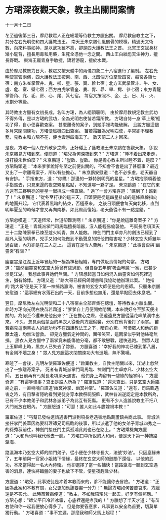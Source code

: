 # 方珺深夜觀天象，教主出關問案情

十一月十二日

冬至過後第三日，摩尼教眾人正在總壇等待教主方臘出關。 摩尼教自教主之下，共分左右光明使和四大護教法王。 南天王朱京鵬仙風鶴骨的模樣，精通天文術數，向來料事如神，是以武功雖不高，卻是四大護教法王之首。 北冥王玄斌身材矮小駝背，擅長用毒和用藥，生死全憑他一念之間。 西山王白紋彪天生神力，擅長野戰。 東海王龐青身手敏捷，矯若游龍，擅於水戰。

由於摩尼教勢力日大，教眾又按天體中的兩儀四象二十八宿進行了編制。 左右光明使掌管兩儀，四大護教法王按東、南、西、北四個方位掌管四宮，每宮各領七宿：南方朱雀掌管井、鬼、柳、星、張、翼、軫七宿；北方玄武掌管斗、牛、女、虛、危、室、壁七宿；西方白虎掌管奎、婁、胃、昴、畢、觜、參七宿；東方青龍掌管角、亢、氐、房、心、尾、箕七宿。 每宿又按照木、金、土、日、月、火、水劃分等級。

其時教主方臘有女初長成，名叫方珺，為人絕頂聰明。 由於摩尼教規定教主武功不得外傳，是以方珺的武功，全為光明右使苗若霜所教。 方珺自恃一身'草上飛'輕功了得，自小便喜歡查案。 甚麼離奇的案子，到她手裡均能破解。 且說方臘這個多月來閉關練功，方珺便趁機四出查案。 苗若霜雖為光明右使，平常卻不理教務，見教主和方珺不在，便也雲游四海去了。 數天前二人才回來。

是夜，方珺一個人在外散步之際，正好碰上了護教法王朱京鵬在夜觀天象。 卻說朱京鵬見方珺到來，便問道："珺兒為何深夜到來？" 方珺道："睡不着出來走走，沒打擾朱世伯麼？" 朱京鵬道："豈敢、豈敢。 你是擔心教主所以睡不着，是麼？" 方珺點頭道："本來爹爹說好冬至之前便出關的，不知會不會是出了甚麼事？最近又出了一宗離奇案子，所以有些擔心。" 朱京鵬安慰道："也不必多慮，老天爺自有安排。" 手指東方，道："你瞧！那邊的一夥特別明亮的星星。" 方珺抬頭順着他手指瞧去，只見東邊的夜空繁星點點，不知道哪一夥才是。 朱京鵬道："在它的東方還有三夥明亮的星星一起排成一條直線。" 過了一會方珺喜道："瞧到了！瞧到了！" 朱京鵬道："從冬至打後的這三天，日頭便是從這四星排成的這條直線指向的地面升起。 它代表着黑暗的結束，否極泰來。 之後日頭便會每天向北移，直到明年夏至的時候才會又再向南移，如此周而復始，老天爺從不有一點差錯。"

方珺忽嘆道："天道恆常，世道卻難測啊！" 朱京鵬道："你是說這離奇案子？" 方珺道："正是！青城派掌門司馬臨擅長暗器，沒人能輕易偷襲他。 丐幫長老項頂天三十二路陳家拳已煉至爐火純青，無人能敵。 神劍門門主卓亦凡的劍法已經到了超凡入聖的境界，兇手又如何能做到不動聲息的把他們殺害呢？少林玄空大師雖年過百歲，內力卻是在三人之上。 這實在是令人費解。" 朱京鵬道："此事會否與'幽靈宮'有關？"

幽靈宮是江湖上近年冒起的一極為神秘組織，專門做販賣情報的勾當。 方珺道："雖然幽靈宮和玄空大師曾有些過節，但自從五年前'吸血琴魔'一案，已甚少涉足江湖。 我想此事與她們無關。" 方珺想起當日如何混入幽靈宮如何死裡逃生，猶有餘悸。 方珺又道："路大哥已經飛鴿傳書叫我協助他辦理此案。" 她指的'路大哥'便是天下第一神捕路瀛海，被害的玄空大師便是他的恩師。 只聽朱京鵬安慰道："這事總有水落石出的一天，目前多想也無用，還是早點回去休息吧。"

翌日，摩尼教左右光明使和二十八宿宿主全部齊集在總壇，等待教主方臘出關。 此時方珺向光明右使苗若霜道："爹爹自上月便開始閉關，本來說好冬至那天便出關的，為何至今還未見他出來？" 正在擔心之際，便遠遠見方臘從蓮花峰某洞中出來。 不久，忽見兩個蒙面的黑衣人從後向方臘偷襲，分別在他背後打了兩掌。 苗若霜見這兩黑衣人的武功均不在四護教法王之下，暗自心驚。 可惜眾人和他的距離太遠，均無法營救。 卻見方臘氣定神閒的，面帶笑容，這兩掌似乎對他絲毫無損。 黑衣人見方臘中了兩掌竟未能傷他分毫，都不敢戀戰，趕快逃跑。 到眾人趕上玉屏峰上時，黑衣人已失去了踪影。 方臘喜道："幸好我的神功已煉到第八層，有金剛不壞之身！" 眾人見方臘這次閉關煉功大有進境，無不驚嘆。

寒暄了一會後，光明左使羅軍佐便道："啟稟教主，自教主閉關以來，江湖上忽然出了一宗離奇案子。 死者有青城派掌門司馬臨、神劍門門主卓亦凡、少林玄空大師。 五日前再有丐幫長老項頂天遇害。 他們身上均留有一碧綠的怪掌印。" 方臘奇道："有這等怪事？查出是誰人所為？" 羅軍佐道："還未查出，只是玄空大師臨終之前，一直喃喃自語道'幽冥神掌、幽冥神掌'。"羅軍佐又道："還有，司馬臨遇害之時，有目擊者隱約看到兇徒身穿本教祭祠服飾，武林各派遂認定是本教所為，已有不少本教弟子和武林各派弟子為此互有死傷。 更有不少人造謠說教主不把八大門派放在眼內。" 方臘怒道："可惡！誰人如此斗膽嫁禍本教！"

羅軍佐道："丐幫已發帖邀請遇害門派到項長老遇害地點葫蘆鎮共商此事。 青城派接任掌門姜華因為要料理師兄司馬臨的後事，所以派遣了他的女弟子青城四秀之一的孫秀薇前往，神劍門接任門主葉孤鴻此刻也已在路上。" 方珺乘機向方臘道："大和尚也叫我代他去一趟。" 方珺口中所說的大和尚，便是天下第一神捕路瀛海。

路瀛海本乃玄空大師的關門弟子，從小便在少林寺長大，法號'妙法'。 只因塵緣未了，五年前與一官家小姐結下情緣，最終在玄空大師的鼓勵下還俗。 以他的武功，本來當得起一名大內侍衛。 他卻選擇了當一名捕快！當路瀛海一聽到玄空遇害的消息，連快將臨盤的妻子也放下不管，便星夜趕赴少林。

方臘道："珺兒，此事兇徒是冲着本教而来的，爹不能讓你去冒險。" 方珺道："正因為此案和本教有關，女兒更加應該要盡一分力！" 無論方珺如何苦苦哀求，方臘還是不答允。 此時苗若霜便道："教主，不如我陪珺兒一起去，好歹有個照應。" 方珺心想："師父平日冷若冰霜，心底裡還是疼我的！" 方臘想了半天才道："有苗右使和你一起我便放心得多了。 但是你要答應爹，凡事要以安全為首要，切莫單獨行動。" 方珺喜道："事不宜遲，那麼我和師父馬上起程！"

